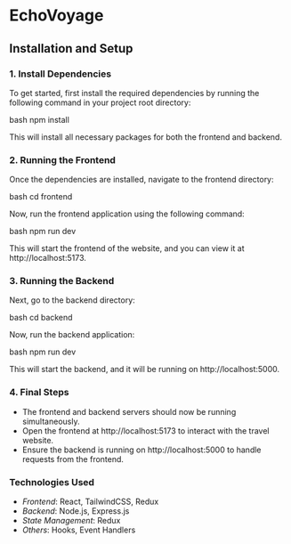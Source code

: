 # EchoVoyage

## Installation and Setup

### 1. Install Dependencies

To get started, first install the required dependencies by running the following command in your project root directory:

bash
npm install


This will install all necessary packages for both the frontend and backend.

### 2. Running the Frontend

Once the dependencies are installed, navigate to the frontend directory:

bash
cd frontend


Now, run the frontend application using the following command:

bash
npm run dev


This will start the frontend of the website, and you can view it at http://localhost:5173.

### 3. Running the Backend

Next, go to the backend directory:

bash
cd backend


Now, run the backend application:

bash
npm run dev


This will start the backend, and it will be running on http://localhost:5000.

### 4. Final Steps

- The frontend and backend servers should now be running simultaneously.
- Open the frontend at http://localhost:5173 to interact with the travel website.
- Ensure the backend is running on http://localhost:5000 to handle requests from the frontend.

### Technologies Used

- *Frontend*: React, TailwindCSS, Redux
- *Backend*: Node.js, Express.js
- *State Management*: Redux
- *Others*: Hooks, Event Handlers
